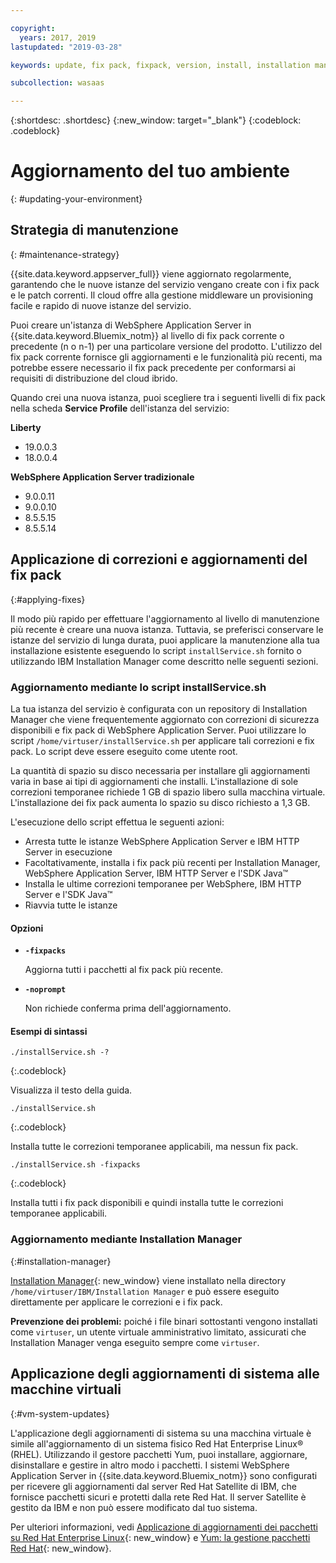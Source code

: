 ```yaml
---

copyright:
  years: 2017, 2019
lastupdated: "2019-03-28"

keywords: update, fix pack, fixpack, version, install, installation manager, im, maintenance

subcollection: wasaas

---
```


{:shortdesc: .shortdesc}
{:new_window: target="_blank"}
{:codeblock: .codeblock}

# Aggiornamento del tuo ambiente
{: #updating-your-environment}

## Strategia di manutenzione
{: #maintenance-strategy}

{{site.data.keyword.appserver_full}} viene aggiornato regolarmente, garantendo che le nuove istanze del servizio vengano create con i fix pack e le patch correnti. Il cloud offre alla gestione middleware un provisioning facile e rapido
di nuove istanze del servizio.

Puoi creare un'istanza di WebSphere Application Server in {{site.data.keyword.Bluemix_notm}} al livello di fix pack corrente o precedente (n o n-1) per una particolare versione del prodotto. L'utilizzo del fix pack corrente fornisce gli aggiornamenti e le funzionalità più recenti, ma potrebbe essere necessario il fix pack precedente per conformarsi ai requisiti di distribuzione del cloud ibrido.

Quando crei una nuova istanza, puoi scegliere tra i seguenti livelli di fix pack nella scheda **Service Profile** dell'istanza del servizio:

**Liberty**
  * 19.0.0.3
  * 18.0.0.4

**WebSphere Application Server tradizionale**
  * 9.0.0.11
  * 9.0.0.10
  * 8.5.5.15
  * 8.5.5.14

## Applicazione di correzioni e aggiornamenti del fix pack
{:#applying-fixes}

Il modo più rapido per effettuare l'aggiornamento al livello di manutenzione più recente è creare una nuova istanza. Tuttavia, se preferisci conservare le istanze del servizio di lunga durata, puoi applicare la manutenzione alla tua installazione esistente eseguendo lo script `installService.sh` fornito o utilizzando IBM Installation Manager come descritto nelle seguenti sezioni.

### Aggiornamento mediante lo script installService.sh

La tua istanza del servizio è configurata con un repository di Installation Manager che viene frequentemente aggiornato con correzioni di sicurezza disponibili e fix pack di WebSphere Application Server. Puoi utilizzare lo script `/home/virtuser/installService.sh` per applicare tali correzioni e fix pack. Lo script deve essere eseguito come utente root.

La quantità di spazio su disco necessaria per installare gli aggiornamenti varia in base ai tipi di aggiornamenti che installi. L'installazione di sole correzioni temporanee richiede 1 GB di spazio libero sulla macchina virtuale. L'installazione dei fix pack aumenta lo spazio su disco richiesto a 1,3 GB.

L'esecuzione dello script effettua le seguenti azioni:

* Arresta tutte le istanze WebSphere Application Server e IBM HTTP Server in esecuzione
* Facoltativamente, installa i fix pack più recenti per Installation Manager, WebSphere Application Server, IBM HTTP Server e l'SDK Java&trade;
* Installa le ultime correzioni temporanee per WebSphere, IBM HTTP Server e l'SDK Java&trade;
* Riavvia tutte le istanze

#### Opzioni
* **`-fixpacks`**

    Aggiorna tutti i pacchetti al fix pack più recente.
* **`-noprompt`**

    Non richiede conferma prima dell'aggiornamento.

#### Esempi di sintassi

```
./installService.sh -?
```
{:.codeblock}

Visualizza il testo della guida.


```
./installService.sh
```
{:.codeblock}

Installa tutte le correzioni temporanee applicabili, ma nessun fix pack.


```
./installService.sh -fixpacks
```
{:.codeblock}

Installa tutti i fix pack disponibili e quindi installa tutte le correzioni temporanee applicabili.

### Aggiornamento mediante Installation Manager
{:#installation-manager}

[Installation Manager](http://www.ibm.com/support/knowledgecenter/SSDV2W_1.8.5/){: new_window} viene installato nella directory `/home/virtuser/IBM/Installation Manager` e può essere eseguito direttamente per applicare le correzioni e i fix pack.

**Prevenzione dei problemi:** poiché i file binari sottostanti vengono installati come `virtuser`, un utente virtuale amministrativo limitato, assicurati che Installation Manager venga eseguito sempre come `virtuser`.

## Applicazione degli aggiornamenti di sistema alle macchine virtuali
{:#vm-system-updates}

L'applicazione degli aggiornamenti di sistema su una macchina virtuale è simile all'aggiornamento di un sistema fisico Red Hat Enterprise Linux&reg; (RHEL). Utilizzando il gestore pacchetti Yum, puoi installare, aggiornare, disinstallare e gestire in altro modo i pacchetti. I sistemi WebSphere Application Server in {{site.data.keyword.Bluemix_notm}} sono configurati per ricevere gli aggiornamenti dal server Red Hat Satellite di IBM, che fornisce pacchetti sicuri e protetti dalla rete Red Hat. Il server Satellite è gestito da IBM e non può essere modificato dal tuo sistema.

Per ulteriori informazioni, vedi [Applicazione di aggiornamenti dei pacchetti su Red Hat Enterprise Linux](https://access.redhat.com/articles/11258#rhel6){: new_window} e [Yum: la gestione pacchetti Red Hat](https://access.redhat.com/documentation/en-US/Red_Hat_Enterprise_Linux/6/html/Deployment_Guide/ch-yum.html){: new_window}.
